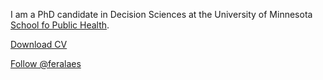 I am a PhD candidate in Decision Sciences at the University of Minnesota [School fo Public Health](http://www.sph.umn.edu).

[Download CV](https://drive.google.com/file/d/0B-m7NmDTNbtsZkwtMUxvaWFQaXc/edit?usp=sharing)

[Follow @feralaes](https://twitter.com/feralaes)
